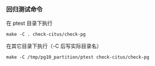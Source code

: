 
### 回归测试命令

在 ptest 目录下执行

	make -C . check-citus/check-pg

在其它目录下执行（-C 后写实际目录名）

	make -C /tmp/pg10_partition/ptest check-citus/check-pg
